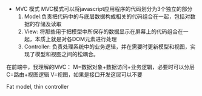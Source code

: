  - MVC 模式
    MVC模式可以将javascript应用程序的代码划分为3个独立的部分
    1. Model:负责把代码中的与底层数据构成相关的代码组合在一起，包括对数据的存储及读取
    2. View: 将那些用于把模型中所保存的数据显示在屏幕上的代码组合在一起，本质上就是对各DOM元素进行处理
    3. Controller: 负责处理系统中的业务逻辑，并在需要时更新模型和视图，实现了模型和视图之间的松耦合。

在前端中，我理解的MVC：
M=数据对象+数据访问+业务逻辑，必要时可以分层
C=路由+视图逻辑
V=视图，如果是接口开发这层可以不要

Fat model, thin controller
